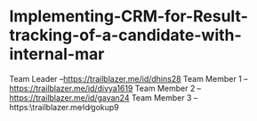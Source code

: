 # Implementing-CRM-for-Result-tracking-of-a-candidate-with-internal-mar
Team Leader –https://trailblazer.me/id/dhins28
Team Member 1 –https://trailblazer.me/id/divya1619
Team Member 2 – https://trailblazer.me/id/gayan24
Team Member 3 –https:\\trailblazer.me∕id∕gokup9
